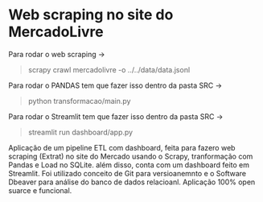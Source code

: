 ﻿# Web scraping no site do MercadoLivre

Para rodar o web scraping ->

> scrapy crawl mercadolivre -o ../../data/data.jsonl

Para rodar o PANDAS tem que fazer isso dentro da pasta SRC ->

> python transformacao/main.py


Para rodar o Streamlit tem que fazer isso dentro da pasta SRC ->

> streamlit run dashboard/app.py 


Aplicação de um pipeline ETL com dashboard, feita para fazero web scraping (Extrat) no site do Mercado usando o Scrapy, tranformação com Pandas e Load no SQLite. além disso, conta com um dashboard feito em Streamlit. Foi utilizado conceito de Git para versioanemnto e o Software Dbeaver para análise do banco de dados relacioanl.
Aplicação 100% open suarce e funcional.
